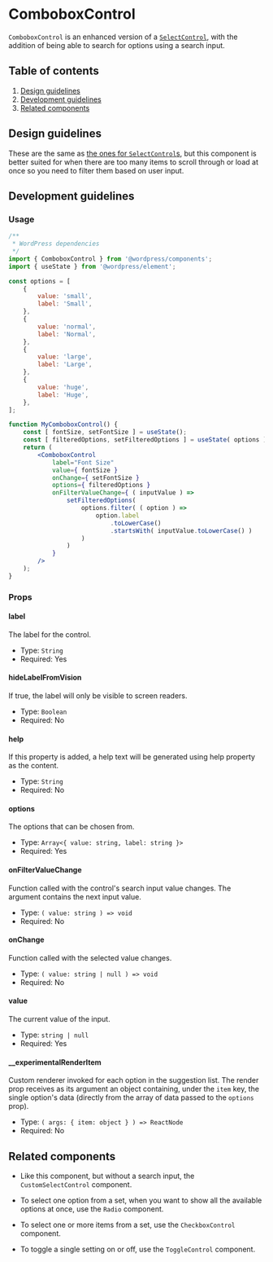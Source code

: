 # ComboboxControl

`ComboboxControl` is an enhanced version of a [`SelectControl`](/packages/components/src/select-control/README.md), with the addition of being able to search for options using a search input.

## Table of contents

1. [Design guidelines](#design-guidelines)
2. [Development guidelines](#development-guidelines)
3. [Related components](#related-components)

## Design guidelines

These are the same as [the ones for `SelectControl`s](/packages/components/src/select-control/README.md#design-guidelines), but this component is better suited for when there are too many items to scroll through or load at once so you need to filter them based on user input.

## Development guidelines

### Usage

```jsx
/**
 * WordPress dependencies
 */
import { ComboboxControl } from '@wordpress/components';
import { useState } from '@wordpress/element';

const options = [
	{
		value: 'small',
		label: 'Small',
	},
	{
		value: 'normal',
		label: 'Normal',
	},
	{
		value: 'large',
		label: 'Large',
	},
	{
		value: 'huge',
		label: 'Huge',
	},
];

function MyComboboxControl() {
	const [ fontSize, setFontSize ] = useState();
	const [ filteredOptions, setFilteredOptions ] = useState( options );
	return (
		<ComboboxControl
			label="Font Size"
			value={ fontSize }
			onChange={ setFontSize }
			options={ filteredOptions }
			onFilterValueChange={ ( inputValue ) =>
				setFilteredOptions(
					options.filter( ( option ) =>
						option.label
							.toLowerCase()
							.startsWith( inputValue.toLowerCase() )
					)
				)
			}
		/>
	);
}
```

### Props

#### label

The label for the control.

-   Type: `String`
-   Required: Yes

#### hideLabelFromVision

If true, the label will only be visible to screen readers.

-   Type: `Boolean`
-   Required: No

#### help

If this property is added, a help text will be generated using help property as the content.

-   Type: `String`
-   Required: No

#### options

The options that can be chosen from.

-   Type: `Array<{ value: string, label: string }>`
-   Required: Yes

#### onFilterValueChange

Function called with the control's search input value changes. The argument contains the next input value.

-   Type: `( value: string ) => void`
-   Required: No

#### onChange

Function called with the selected value changes.

-   Type: `( value: string | null ) => void`
-   Required: No

#### value

The current value of the input.

-   Type: `string | null`
-   Required: Yes

#### __experimentalRenderItem

Custom renderer invoked for each option in the suggestion list. The render prop receives as its argument an object containing, under the `item` key, the single option's data (directly from the array of data passed to the `options` prop).

-   Type: `( args: { item: object } ) => ReactNode`
-   Required: No

## Related components

-   Like this component, but without a search input, the `CustomSelectControl` component.

-   To select one option from a set, when you want to show all the available options at once, use the `Radio` component.
-   To select one or more items from a set, use the `CheckboxControl` component.
-   To toggle a single setting on or off, use the `ToggleControl` component.

